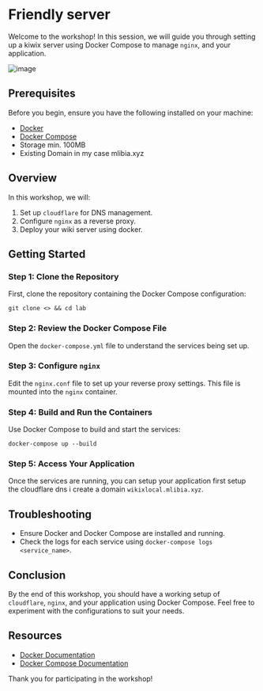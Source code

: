 # Friendly server

Welcome to the workshop! In this session, we will guide you through setting up a kiwix server using Docker Compose to manage `nginx`, and your application.

![image](https://github.com/user-attachments/assets/efcb7460-b0b4-40ae-9d78-26c59bb3443d)

## Prerequisites

Before you begin, ensure you have the following installed on your machine:

- [Docker](https://docs.docker.com/get-docker/)
- [Docker Compose](https://docs.docker.com/compose/install/)
- Storage min. 100MB
- Existing Domain in my case mlibia.xyz
## Overview

In this workshop, we will:

1. Set up `cloudflare` for DNS management.
2. Configure `nginx` as a reverse proxy.
3. Deploy your wiki server using docker.

## Getting Started

### Step 1: Clone the Repository

First, clone the repository containing the Docker Compose configuration:

`git clone <> && cd lab`

### Step 2: Review the Docker Compose File

Open the `docker-compose.yml` file to understand the services being set up.

### Step 3: Configure `nginx`

Edit the `nginx.conf` file to set up your reverse proxy settings. This file is mounted into the `nginx` container.

### Step 4: Build and Run the Containers

Use Docker Compose to build and start the services:

`docker-compose up --build`

### Step 5: Access Your Application

Once the services are running, you can setup your application first setup the cloudflare dns i create a domain `wikixlocal.mlibia.xyz`.

## Troubleshooting

- Ensure Docker and Docker Compose are installed and running.
- Check the logs for each service using `docker-compose logs <service_name>`.

## Conclusion

By the end of this workshop, you should have a working setup of `cloudflare`, `nginx`, and your application using Docker Compose. Feel free to experiment with the configurations to suit your needs.

## Resources

- [Docker Documentation](https://docs.docker.com/)
- [Docker Compose Documentation](https://docs.docker.com/compose/)

Thank you for participating in the workshop!
